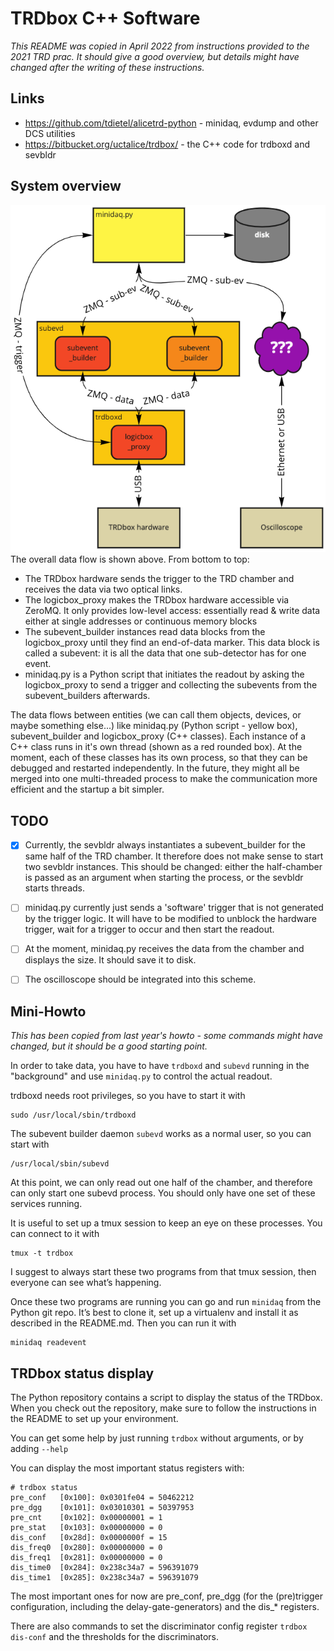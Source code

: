
TRDbox C++ Software
===================

*This README was copied in April 2022 from instructions provided to the 2021 TRD prac. It should give a good overview, but details might have changed after the writing of these instructions.*

Links
-----

- https://github.com/tdietel/alicetrd-python - minidaq, evdump and other DCS utilities
- https://bitbucket.org/uctalice/trdbox/ - the C++ code for trdboxd and sevbldr


System overview
---------------

![](data/minidaq.png)
The overall data flow is shown above. From bottom to top:
- The TRDbox hardware sends the trigger to the TRD chamber and receives the data via two optical links.
- The logicbox_proxy makes the TRDbox hardware accessible via ZeroMQ.   It only provides low-level access: essentially read & write data either at single addresses or continuous memory blocks
- The subevent_builder instances read data blocks from the logicbox_proxy until they find an end-of-data marker. This data block is called a subevent: it is all the data that one sub-detector has for one event.
- minidaq.py is a Python script that initiates the readout by asking the logicbox_proxy to send a trigger and collecting the subevents from the subevent_builders afterwards.

The data flows between entities (we can call them objects, devices, or maybe something else...) like minidaq.py (Python script - yellow box), subevent_builder and logicbox_proxy (C++ classes). Each instance of a C++ class runs in it's own thread (shown as a red rounded box). At the moment, each of these classes has its own process, so that they can be debugged and restarted independently. In the future, they might all be merged into one multi-threaded process to make the communication more efficient and the startup a bit simpler.

TODO
----

- [X] Currently, the sevbldr always instantiates a subevent_builder for the same half of the TRD chamber. It therefore does not make sense to start two sevbldr instances. This should be changed: either the half-chamber is passed as an argument when starting the process, or the sevbldr starts threads.
- [ ] minidaq.py currently just sends a 'software' trigger that is not generated by the trigger logic. It will have to be modified to unblock the hardware trigger, wait for a trigger to occur and then start the readout.
- [ ] At the moment, minidaq.py receives the data from the chamber and displays the size. It should save it to disk.
- [ ] The oscilloscope should be integrated into this scheme.


Mini-Howto
----------

*This has been copied from last year's howto - some commands might have changed, but it should be a good starting point.*

In order to take data, you have to have `trdboxd` and `subevd` running in the "background" and use `minidaq.py` to control the actual readout.

trdboxd needs root privileges, so you have to start it with
```
sudo /usr/local/sbin/trdboxd
```

The subevent builder daemon `subevd` works as a normal user, so you can start with
```
/usr/local/sbin/subevd
```

At this point, we can only read out one half of the chamber, and therefore can only start one subevd process. You should only have one set of these services running.

It is useful to set up a tmux session to keep an eye on these processes. You can connect to it with
```
tmux -t trdbox
```
I suggest to always start these two programs from that tmux session, then everyone can see what’s happening.

Once these two programs are running you can go and run `minidaq` from the Python git repo. It’s best to clone it, set up a virtualenv and install it as described in the README.md. Then you can run it with
```
minidaq readevent
```

TRDbox status display
---------------------

The Python repository contains a script to display the status of the TRDbox. When you check out the repository, make sure to follow the instructions in the README to set up your environment.

You can get some help by just running `trdbox` without arguments, or by adding `--help`

You can display the most important status registers with:
```
# trdbox status
pre_conf   [0x100]: 0x0301fe04 = 50462212
pre_dgg    [0x101]: 0x03010301 = 50397953
pre_cnt    [0x102]: 0x00000001 = 1
pre_stat   [0x103]: 0x00000000 = 0
dis_conf   [0x28d]: 0x0000000f = 15
dis_freq0  [0x280]: 0x00000000 = 0
dis_freq1  [0x281]: 0x00000000 = 0
dis_time0  [0x284]: 0x238c34a7 = 596391079
dis_time1  [0x285]: 0x238c34a7 = 596391079
```

The most important ones for now are pre_conf, pre_dgg (for the (pre)trigger configuration, including the delay-gate-generators) and the dis_* registers.

There are also commands to set the discriminator config register `trdbox dis-conf` and the thresholds for the discriminators.
